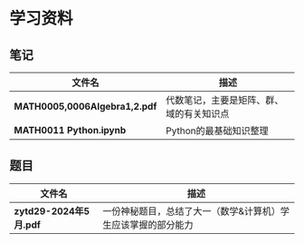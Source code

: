 # 学习资料

## 笔记

|文件名|描述|
|--|--|
|**MATH0005,0006Algebra1,2.pdf**|代数笔记，主要是矩阵、群、域的有关知识点|
|**MATH0011 Python.ipynb**|Python的最基础知识整理|

## 题目

|文件名|描述|
|--|--|
|**zytd29-2024年5月.pdf**|一份神秘题目，总结了大一（数学&计算机）学生应该掌握的部分能力|
